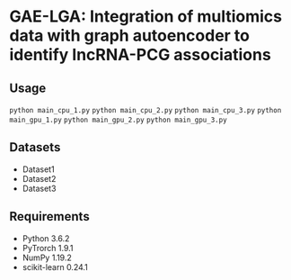 # GAE-LGA: Integration of multiomics data with graph autoencoder to identify lncRNA-PCG associations

## Usage
```python main_cpu_1.py```
```python main_cpu_2.py```
```python main_cpu_3.py```
```python main_gpu_1.py```
```python main_gpu_2.py```
```python main_gpu_3.py```

## Datasets
  * Dataset1
  * Dataset2
  * Dataset3

## Requirements

  * Python 3.6.2
  * PyTrorch 1.9.1
  * NumPy 1.19.2
  * scikit-learn 0.24.1

